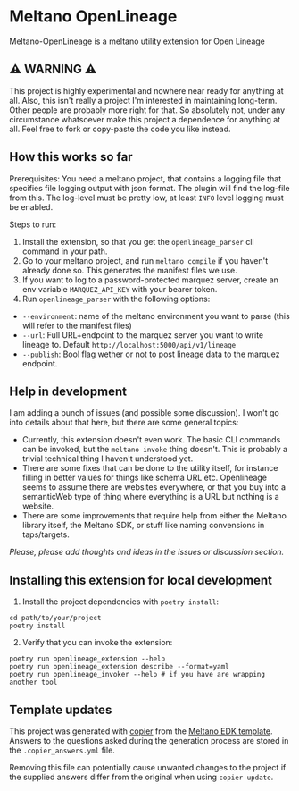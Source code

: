 # Meltano OpenLineage
Meltano-OpenLineage is a meltano utility extension for Open Lineage

## ⚠️ WARNING ⚠️
This project is highly experimental and nowhere near ready for anything at all. Also, this isn't really a project I'm interested in maintaining long-term. Other people are probably more right for that. So absolutely not, under any circumstance whatsoever make this project a dependence for anything at all. Feel free to fork or copy-paste the code you like instead.

## How this works so far
Prerequisites: You need a meltano project, that contains a logging file that specifies file logging output with json format. The plugin will find the log-file from this. The log-level must be pretty low, at least `INFO` level logging must be enabled.

Steps to run:
1. Install the extension, so that you get the `openlineage_parser` cli command in your path.
2. Go to your meltano project, and run `meltano compile` if you haven't already done so. This generates the manifest files we use.
3. If you want to log to a password-protected marquez server, create an env variable `MARQUEZ_API_KEY` with your bearer token.
4. Run `openlineage_parser` with the following options:
  - `--environment`: name of the meltano environment you want to parse (this will refer to the manifest files)
  - `--url`: Full URL+endpoint to the marquez server you want to write lineage to. Default `http://localhost:5000/api/v1/lineage`
  - `--publish`: Bool flag wether or not to post lineage data to the marquez endpoint.

## Help in development
I am adding a bunch of issues (and possible some discussion). I won't go into details about that here, but there are some general topics:
- Currently, this extension doesn't even work. The basic CLI commands can be invoked, but the `meltano invoke` thing doesn't. This is probably a trivial technical thing I haven't understood yet.
- There are some fixes that can be done to the utility itself, for instance filling in better values for things like schema URL etc. Openlineage seems to assume there are websites everywhere, or that you buy into a semanticWeb type of thing where everything is a URL but nothing is a website.
- There are some improvements that require help from either the Meltano library itself, the Meltano SDK, or stuff like naming convensions in taps/targets.

*Please, please add thoughts and ideas in the issues or discussion section.*

## Installing this extension for local development

1. Install the project dependencies with `poetry install`:

```shell
cd path/to/your/project
poetry install
```

2. Verify that you can invoke the extension:

```shell
poetry run openlineage_extension --help
poetry run openlineage_extension describe --format=yaml
poetry run openlineage_invoker --help # if you have are wrapping another tool
```

## Template updates

This project was generated with [copier](https://copier.readthedocs.io/en/stable/) from the [Meltano EDK template](https://github.com/meltano/edk).
Answers to the questions asked during the generation process are stored in the `.copier_answers.yml` file.

Removing this file can potentially cause unwanted changes to the project if the supplied answers differ from the original when using `copier update`.
